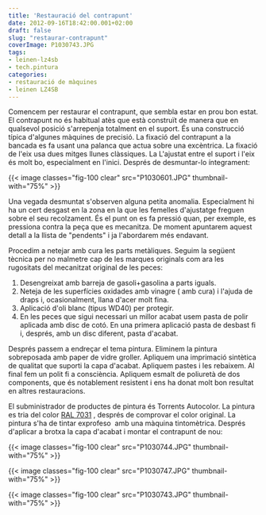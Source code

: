 ```yaml
---
title: 'Restauració del contrapunt'
date: 2012-09-16T18:42:00.001+02:00
draft: false
slug: "restaurar-contrapunt"
coverImage: P1030743.JPG
tags:
- leinen-lz4sb
- tech.pintura
categories:
- restauració de màquines
- leinen LZ4SB
---
```


Comencem per restaurar el contrapunt, que sembla estar en prou bon
estat. El contrapunt no és habitual atès que està construït de manera
que en qualsevol posició s'arrepenja totalment en el suport. És una
construcció típica d'algunes màquines de precisió. La fixació del
contrapunt a la bancada es fa usant una palanca que actua sobre una
excèntrica. La fixació de l'eix usa dues mitges llunes clàssiques. La
L'ajustat entre el suport i l'eix és molt bo, especialment en
l'inici. Després de desmuntar-lo íntegrament:

{{< image classes="fig-100 clear"  src="P1030601.JPG" thumbnail-with="75%" >}}

Una vegada desmuntat s'observen alguna petita anomalia. Especialment
hi ha un cert desgast en la zona en la que les femelles d'ajustatge
freguen sobre el seu recolzament. És el punt on es fa pressió quan,
per exemple, es pressiona contra la peça que es mecanitza. De moment
apuntarem aquest detall a la llista de "pendents" i ja l'abordarem més
endavant.

Procedim a netejar amb cura les parts metàliques. Seguim la següent
tècnica per no malmetre cap de les marques originals com ara les
rugositats del mecanitzat original de les peces:

1.  Desengreixat amb barreja de gasoli+gasolina a parts iguals.
2.  Neteja de les superfícies oxidades amb vinagre ( amb cura) i
    l'ajuda de draps i, ocasionalment, llana d'acer molt fina.
3.  Aplicació d'oli blanc (tipus WD40) per protegir.
4.  En les peces que sigui necessari un millor acabat usem pasta de
    polir aplicada amb disc de cotó. En una primera aplicació pasta de
    desbast fi i, després, amb un disc diferent, pasta d'acabat.

Després passem a endreçar el tema pintura. Eliminem la pintura
sobreposada amb paper de vidre groller. Apliquem una imprimació
sintètica de qualitat que suporti la capa d'acabat. Apliquem pastes i
les rebaixem. Al final fem un polit fi a consciència. Apliquem esmalt
de poliuretà de dos components, que és notablement resistent i ens ha
donat molt bon resultat en altres restauracions.

El subministrador de productes de pintura és Torrents Autocolor. La
pintura es tria del color [RAL
7031](http://ralcolor.net/ral-7031-blue-grey.php) , després de
comprovar el color original. La pintura s'ha de tintar exprofeso  amb
una màquina tintomètrica. Després d'aplicar a brotxa la capa d'acabat
i montar el contrapunt de nou:

{{< image classes="fig-100 clear"  src="P1030744.JPG" thumbnail-with="75%" >}}

{{< image classes="fig-100 clear"  src="P1030747.JPG" thumbnail-with="75%" >}}

{{< image classes="fig-100 clear"  src="P1030743.JPG" thumbnail-with="75%" >}}

